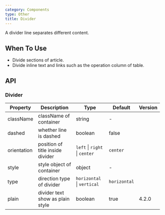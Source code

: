 ```yaml
---
category: Components
type: Other
title: Divider
---
```


A divider line separates different content.

## When To Use

- Divide sections of article.
- Divide inline text and links such as the operation column of table.

## API

### Divider

| Property | Description | Type | Default | Version |
| --- | --- | --- | --- | --- |
| className | className of container | string | - |  |
| dashed | whether line is dashed | boolean | false |  |
| orientation | position of title inside divider | `left` \| `right` \| `center` | `center` |  |
| style | style object of container | object | - |  |
| type | direction type of divider | `horizontal` \| `vertical` | `horizontal` |  |
| plain | divider text show as plain style | boolean | true | 4.2.0 |
